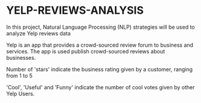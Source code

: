# YELP-REVIEWS-ANALYSIS
In this project, Natural Language Processing (NLP) strategies will be used to analyze Yelp reviews data

Yelp is an app that provides a crowd-sourced review forum to business and services. The app is used publish crowd-sourced reviews about businesses.

Number of 'stars' indicate the business rating given by a customer, ranging from 1 to 5

'Cool', 'Useful' and 'Funny' indicate the number of cool votes given by other Yelp Users. 


